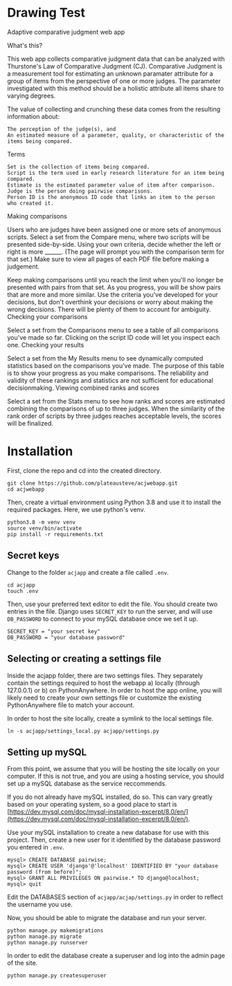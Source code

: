 # Drawing Test
Adaptive comparative judgment web app

What's this?

This web app collects comparative judgment data that can be analyzed with Thurstone's Law of Comparative Judgment (CJ). Comparative Judgment is a measurement tool for estimating an unknown paramater attribute for a group of items from the perspective of one or more judges. The parameter investigated with this method should be a holistic attribute all items share to varying degrees.

The value of collecting and crunching these data comes from the resulting information about:

    The perception of the judge(s), and
    An estimated measure of a parameter, quality, or characteristic of the items being compared.

Terms

    Set is the collection of items being compared.
    Script is the term used in early research literature for an item being compared.
    Estimate is the estimated parameter value of item after comparison.
    Judge is the person doing pairwise comparisons.
    Person ID is the anonymous ID code that links an item to the person who created it.

Making comparisons

Users who are judges have been assigned one or more sets of anonymous scripts. Select a set from the Compare menu, where two scripts will be presented side-by-side. Using your own criteria, decide whether the left or right is more ______. (The page will prompt you with the comparison term for that set.) Make sure to view all pages of each PDF file before making a judgement.

Keep making comparisons until you reach the limit when you'll no longer be presented with pairs from that set. As you progress, you will be show pairs that are more and more similar. Use the criteria you've developed for your decisions, but don't overthink your decisions or worry about making the wrong decisions. There will be plenty of them to account for ambiguity.
Checking your comparisons

Select a set from the Comparisons menu to see a table of all comparisons you've made so far. Clicking on the script ID code will let you inspect each one.
Checking your results

Select a set from the My Results menu to see dynamically computed statistics based on the comparisons you've made. The purpose of this table is to show your progress as you make comparisons. The reliability and validity of these rankings and statistics are not sufficient for educational decisionmaking.
Viewing combined ranks and scores

Select a set from the Stats menu to see how ranks and scores are estimated combining the comparisons of up to three judges. When the similarity of the rank order of scripts by three judges reaches acceptable levels, the scores will be finalized.

# Installation

First, clone the repo and cd into the created directory.

```
git clone https://github.com/plateausteve/acjwebapp.git
cd acjwebapp
```

Then, create a virtual environment using Python 3.8 and use it to
install the required packages. Here, we use python's venv.

```
python3.8 -m venv venv
source venv/bin/activate
pip install -r requirements.txt
```

## Secret keys

Change to the folder ``acjapp`` and create a file called ``.env``.

```
cd acjapp
touch .env
```

Then, use your preferred text editor to edit the file. You should
create two entries in the file. Django uses ``SECRET_KEY`` to run
the server, and will use ``DB_PASSWORD`` to connect to your mySQL
database once we set it up.

```
SECRET_KEY = "your secret key"
DB_PASSWORD = "your database password"
```

## Selecting or creating a settings file

Inside the acjapp folder, there are two settings files. They
separately contain the settings required to host the webapp a) locally
(through 127.0.0.1) or b) on PythonAnywhere. In order to host the app
online, you will likely need to create your own settings file or
customize the existing PythonAnywhere file to match your account.

In order to host the site locally, create a symlink to the local
settings file.

```
ln -s acjapp/settings_local.py acjapp/settings.py
```

## Setting up mySQL

From this point, we assume that you will be hosting the site locally
on your computer. If this is not true, and you are using a hosting
service, you should set up a mySQL database as the service reccommends.

If you do not already have mySQL installed, do so. This can vary
greatly based on your operating system, so a good place to start is
[https://dev.mysql.com/doc/mysql-installation-excerpt/8.0/en/](https://dev.mysql.com/doc/mysql-installation-excerpt/8.0/en/).

Use your mySQL installation to create a new database for use with this
project. Then, create a new user for it identified by the database
password you entered in ``.env``.

```
mysql> CREATE DATABASE pairwise;
mysql> CREATE USER 'django'@'localhost' IDENTIFIED BY "your database password (from before)";
mysql> GRANT ALL PRIVILEGES ON pairwise.* TO django@localhost;
mysql> quit
```

Edit the DATABASES section of ``acjapp/acjap/settings.py`` in order to reflect the username you use.

Now, you should be able to migrate the database and run your server.

```
python manage.py makemigrations
python manage.py migrate
python manage.py runserver
```

In order to edit the database create a superuser and log into the admin 
page of the site.

```
python manage.py createsuperuser 
```
